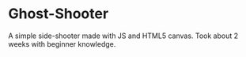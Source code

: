 # Ghost-Shooter
A simple side-shooter made with JS and HTML5 canvas.
Took about 2 weeks with beginner knowledge.
